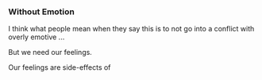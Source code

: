 ### Without Emotion

I think what people mean when they say this is to not
go into a conflict with overly emotive ...
 
But we need our feelings.
 
 Our feelings are side-effects of 
 
 

